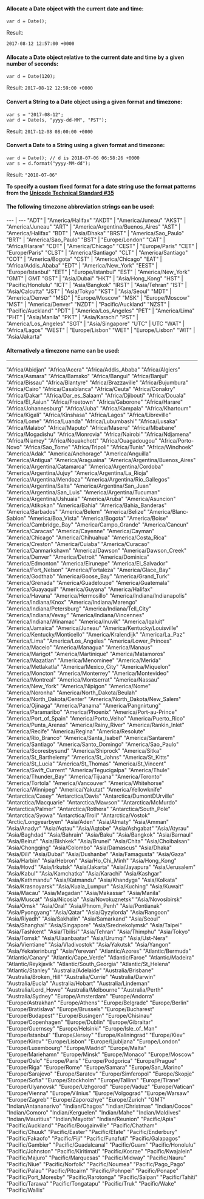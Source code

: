 #### Allocate a Date object with the current date and time:
```
var d = Date();
```
Result:
```
2017-08-12 12:57:00 +0000
```



#### Allocate a Date object relative to the current date and time by a given number of seconds:
```
var d = Date(120);
```
Result: ```2017-08-12 12:59:00 +0000```



#### Convert a String to a Date object using a given format and timezone:
```
var s = "2017-08-12";
var d = Date(s, "yyyy-dd-MM", "PST");
```
Result: ```2017-12-08 08:00:00 +0000```



#### Convert a Date to a String using a given format and timezone:
```
var d = Date(); // d is 2018-07-06 06:58:26 +0000
var s = d.format("yyyy-MM-dd");
```
Result: ```"2018-07-06"```



**To specify a custom fixed format for a date string use the format patterns from the <a href="http://www.unicode.org/reports/tr35/tr35-19.html#Date_Format_Patterns" target="_blank">Unicode Technical Standard #35</a>**

#### The following timezone abbreviation strings can be used:
--- | ---
"ADT" | "America/Halifax"
"AKDT" | "America/Juneau"
"AKST" | "America/Juneau"
"ART" | "America/Argentina/Buenos_Aires"
"AST" | "America/Halifax"
"BDT" | "Asia/Dhaka"
"BRST" | "America/Sao_Paulo"
"BRT" | "America/Sao_Paulo"
"BST" | "Europe/London"
"CAT" | "Africa/Harare"
"CDT" | "America/Chicago"
"CEST" | "Europe/Paris"
"CET" | "Europe/Paris"
"CLST" | "America/Santiago"
"CLT" | "America/Santiago"
"COT" | "America/Bogota"
"CST" | "America/Chicago"
"EAT" | "Africa/Addis_Ababa"
"EDT" | "America/New_York"
"EEST" | "Europe/Istanbul"
"EET" | "Europe/Istanbul"
"EST" | "America/New_York"
"GMT" | GMT</td><tr>
"GST" | "Asia/Dubai"
"HKT" | "Asia/Hong_Kong"
"HST" | "Pacific/Honolulu"
"ICT" | "Asia/Bangkok"
"IRST" | "Asia/Tehran"
"IST" | "Asia/Calcutta"
"JST" | "Asia/Tokyo"
"KST" | "Asia/Seoul"
"MDT" | "America/Denver"
"MSD" | "Europe/Moscow"
"MSK" | "Europe/Moscow"
"MST" | "America/Denver"
"NZDT" | "Pacific/Auckland"
"NZST" | "Pacific/Auckland"
"PDT" | "America/Los_Angeles"
"PET" | "America/Lima"
"PHT" | "Asia/Manila"
"PKT" | "Asia/Karachi"
"PST" | "America/Los_Angeles"
"SGT" | "Asia/Singapore"
"UTC" | UTC</td><tr>
"WAT" | "Africa/Lagos"
"WEST" | "Europe/Lisbon"
"WET" | "Europe/Lisbon"
"WIT" | "Asia/Jakarta"

#### Alternatively a timezone name can be used:
---
"Africa/Abidjan"
"Africa/Accra"
"Africa/Addis_Ababa"
"Africa/Algiers"
"Africa/Asmara"
"Africa/Bamako"
"Africa/Bangui"
"Africa/Banjul"
"Africa/Bissau"
"Africa/Blantyre"
"Africa/Brazzaville"
"Africa/Bujumbura"
"Africa/Cairo"
"Africa/Casablanca"
"Africa/Ceuta"
"Africa/Conakry"
"Africa/Dakar"
"Africa/Dar_es_Salaam"
"Africa/Djibouti"
"Africa/Douala"
"Africa/El_Aaiun"
"Africa/Freetown"
"Africa/Gaborone"
"Africa/Harare"
"Africa/Johannesburg"
"Africa/Juba"
"Africa/Kampala"
"Africa/Khartoum"
"Africa/Kigali"
"Africa/Kinshasa"
"Africa/Lagos"
"Africa/Libreville"
"Africa/Lome"
"Africa/Luanda"
"Africa/Lubumbashi"
"Africa/Lusaka"
"Africa/Malabo"
"Africa/Maputo"
"Africa/Maseru"
"Africa/Mbabane"
"Africa/Mogadishu"
"Africa/Monrovia"
"Africa/Nairobi"
"Africa/Ndjamena"
"Africa/Niamey"
"Africa/Nouakchott"
"Africa/Ouagadougou"
"Africa/Porto-Novo"
"Africa/Sao_Tome"
"Africa/Tripoli"
"Africa/Tunis"
"Africa/Windhoek"
"America/Adak"
"America/Anchorage"
"America/Anguilla"
"America/Antigua"
"America/Araguaina"
"America/Argentina/Buenos_Aires"
"America/Argentina/Catamarca"
"America/Argentina/Cordoba"
"America/Argentina/Jujuy"
"America/Argentina/La_Rioja"
"America/Argentina/Mendoza"
"America/Argentina/Rio_Gallegos"
"America/Argentina/Salta"
"America/Argentina/San_Juan"
"America/Argentina/San_Luis"
"America/Argentina/Tucuman"
"America/Argentina/Ushuaia"
"America/Aruba"
"America/Asuncion"
"America/Atikokan"
"America/Bahia"
"America/Bahia_Banderas"
"America/Barbados"
"America/Belem"
"America/Belize"
"America/Blanc-Sablon"
"America/Boa_Vista"
"America/Bogota"
"America/Boise"
"America/Cambridge_Bay"
"America/Campo_Grande"
"America/Cancun"
"America/Caracas"
"America/Cayenne"
"America/Cayman"
"America/Chicago"
"America/Chihuahua"
"America/Costa_Rica"
"America/Creston"
"America/Cuiaba"
"America/Curacao"
"America/Danmarkshavn"
"America/Dawson"
"America/Dawson_Creek"
"America/Denver"
"America/Detroit"
"America/Dominica"
"America/Edmonton"
"America/Eirunepe"
"America/El_Salvador"
"America/Fort_Nelson"
"America/Fortaleza"
"America/Glace_Bay"
"America/Godthab"
"America/Goose_Bay"
"America/Grand_Turk"
"America/Grenada"
"America/Guadeloupe"
"America/Guatemala"
"America/Guayaquil"
"America/Guyana"
"America/Halifax"
"America/Havana"
"America/Hermosillo"
"America/Indiana/Indianapolis"
"America/Indiana/Knox"
"America/Indiana/Marengo"
"America/Indiana/Petersburg"
"America/Indiana/Tell_City"
"America/Indiana/Vevay"
"America/Indiana/Vincennes"
"America/Indiana/Winamac"
"America/Inuvik"
"America/Iqaluit"
"America/Jamaica"
"America/Juneau"
"America/Kentucky/Louisville"
"America/Kentucky/Monticello"
"America/Kralendijk"
"America/La_Paz"
"America/Lima"
"America/Los_Angeles"
"America/Lower_Princes"
"America/Maceio"
"America/Managua"
"America/Manaus"
"America/Marigot"
"America/Martinique"
"America/Matamoros"
"America/Mazatlan"
"America/Menominee"
"America/Merida"
"America/Metlakatla"
"America/Mexico_City"
"America/Miquelon"
"America/Moncton"
"America/Monterrey"
"America/Montevideo"
"America/Montreal"
"America/Montserrat"
"America/Nassau"
"America/New_York"
"America/Nipigon"
"America/Nome"
"America/Noronha"
"America/North_Dakota/Beulah"
"America/North_Dakota/Center"
"America/North_Dakota/New_Salem"
"America/Ojinaga"
"America/Panama"
"America/Pangnirtung"
"America/Paramaribo"
"America/Phoenix"
"America/Port-au-Prince"
"America/Port_of_Spain"
"America/Porto_Velho"
"America/Puerto_Rico"
"America/Punta_Arenas"
"America/Rainy_River"
"America/Rankin_Inlet"
"America/Recife"
"America/Regina"
"America/Resolute"
"America/Rio_Branco"
"America/Santa_Isabel"
"America/Santarem"
"America/Santiago"
"America/Santo_Domingo"
"America/Sao_Paulo"
"America/Scoresbysund"
"America/Shiprock"
"America/Sitka"
"America/St_Barthelemy"
"America/St_Johns"
"America/St_Kitts"
"America/St_Lucia"
"America/St_Thomas"
"America/St_Vincent"
"America/Swift_Current"
"America/Tegucigalpa"
"America/Thule"
"America/Thunder_Bay"
"America/Tijuana"
"America/Toronto"
"America/Tortola"
"America/Vancouver"
"America/Whitehorse"
"America/Winnipeg"
"America/Yakutat"
"America/Yellowknife"
"Antarctica/Casey"
"Antarctica/Davis"
"Antarctica/DumontDUrville"
"Antarctica/Macquarie"
"Antarctica/Mawson"
"Antarctica/McMurdo"
"Antarctica/Palmer"
"Antarctica/Rothera"
"Antarctica/South_Pole"
"Antarctica/Syowa"
"Antarctica/Troll"
"Antarctica/Vostok"
"Arctic/Longyearbyen"
"Asia/Aden"
"Asia/Almaty"
"Asia/Amman"
"Asia/Anadyr"
"Asia/Aqtau"
"Asia/Aqtobe"
"Asia/Ashgabat"
"Asia/Atyrau"
"Asia/Baghdad"
"Asia/Bahrain"
"Asia/Baku"
"Asia/Bangkok"
"Asia/Barnaul"
"Asia/Beirut"
"Asia/Bishkek"
"Asia/Brunei"
"Asia/Chita"
"Asia/Choibalsan"
"Asia/Chongqing"
"Asia/Colombo"
"Asia/Damascus"
"Asia/Dhaka"
"Asia/Dili"
"Asia/Dubai"
"Asia/Dushanbe"
"Asia/Famagusta"
"Asia/Gaza"
"Asia/Harbin"
"Asia/Hebron"
"Asia/Ho_Chi_Minh"
"Asia/Hong_Kong"
"Asia/Hovd"
"Asia/Irkutsk"
"Asia/Jakarta"
"Asia/Jayapura"
"Asia/Jerusalem"
"Asia/Kabul"
"Asia/Kamchatka"
"Asia/Karachi"
"Asia/Kashgar"
"Asia/Kathmandu"
"Asia/Katmandu"
"Asia/Khandyga"
"Asia/Kolkata"
"Asia/Krasnoyarsk"
"Asia/Kuala_Lumpur"
"Asia/Kuching"
"Asia/Kuwait"
"Asia/Macau"
"Asia/Magadan"
"Asia/Makassar"
"Asia/Manila"
"Asia/Muscat"
"Asia/Nicosia"
"Asia/Novokuznetsk"
"Asia/Novosibirsk"
"Asia/Omsk"
"Asia/Oral"
"Asia/Phnom_Penh"
"Asia/Pontianak"
"Asia/Pyongyang"
"Asia/Qatar"
"Asia/Qyzylorda"
"Asia/Rangoon"
"Asia/Riyadh"
"Asia/Sakhalin"
"Asia/Samarkand"
"Asia/Seoul"
"Asia/Shanghai"
"Asia/Singapore"
"Asia/Srednekolymsk"
"Asia/Taipei"
"Asia/Tashkent"
"Asia/Tbilisi"
"Asia/Tehran"
"Asia/Thimphu"
"Asia/Tokyo"
"Asia/Tomsk"
"Asia/Ulaanbaatar"
"Asia/Urumqi"
"Asia/Ust-Nera"
"Asia/Vientiane"
"Asia/Vladivostok"
"Asia/Yakutsk"
"Asia/Yangon"
"Asia/Yekaterinburg"
"Asia/Yerevan"
"Atlantic/Azores"
"Atlantic/Bermuda"
"Atlantic/Canary"
"Atlantic/Cape_Verde"
"Atlantic/Faroe"
"Atlantic/Madeira"
"Atlantic/Reykjavik"
"Atlantic/South_Georgia"
"Atlantic/St_Helena"
"Atlantic/Stanley"
"Australia/Adelaide"
"Australia/Brisbane"
"Australia/Broken_Hill"
"Australia/Currie"
"Australia/Darwin"
"Australia/Eucla"
"Australia/Hobart"
"Australia/Lindeman"
"Australia/Lord_Howe"
"Australia/Melbourne"
"Australia/Perth"
"Australia/Sydney"
"Europe/Amsterdam"
"Europe/Andorra"
"Europe/Astrakhan"
"Europe/Athens"
"Europe/Belgrade"
"Europe/Berlin"
"Europe/Bratislava"
"Europe/Brussels"
"Europe/Bucharest"
"Europe/Budapest"
"Europe/Busingen"
"Europe/Chisinau"
"Europe/Copenhagen"
"Europe/Dublin"
"Europe/Gibraltar"
"Europe/Guernsey"
"Europe/Helsinki"
"Europe/Isle_of_Man"
"Europe/Istanbul"
"Europe/Jersey"
"Europe/Kaliningrad"
"Europe/Kiev"
"Europe/Kirov"
"Europe/Lisbon"
"Europe/Ljubljana"
"Europe/London"
"Europe/Luxembourg"
"Europe/Madrid"
"Europe/Malta"
"Europe/Mariehamn"
"Europe/Minsk"
"Europe/Monaco"
"Europe/Moscow"
"Europe/Oslo"
"Europe/Paris"
"Europe/Podgorica"
"Europe/Prague"
"Europe/Riga"
"Europe/Rome"
"Europe/Samara"
"Europe/San_Marino"
"Europe/Sarajevo"
"Europe/Saratov"
"Europe/Simferopol"
"Europe/Skopje"
"Europe/Sofia"
"Europe/Stockholm"
"Europe/Tallinn"
"Europe/Tirane"
"Europe/Ulyanovsk"
"Europe/Uzhgorod"
"Europe/Vaduz"
"Europe/Vatican"
"Europe/Vienna"
"Europe/Vilnius"
"Europe/Volgograd"
"Europe/Warsaw"
"Europe/Zagreb"
"Europe/Zaporozhye"
"Europe/Zurich"
"GMT"
"Indian/Antananarivo"
"Indian/Chagos"
"Indian/Christmas"
"Indian/Cocos"
"Indian/Comoro"
"Indian/Kerguelen"
"Indian/Mahe"
"Indian/Maldives"
"Indian/Mauritius"
"Indian/Mayotte"
"Indian/Reunion"
"Pacific/Apia"
"Pacific/Auckland"
"Pacific/Bougainville"
"Pacific/Chatham"
"Pacific/Chuuk"
"Pacific/Easter"
"Pacific/Efate"
"Pacific/Enderbury"
"Pacific/Fakaofo"
"Pacific/Fiji"
"Pacific/Funafuti"
"Pacific/Galapagos"
"Pacific/Gambier"
"Pacific/Guadalcanal"
"Pacific/Guam"
"Pacific/Honolulu"
"Pacific/Johnston"
"Pacific/Kiritimati"
"Pacific/Kosrae"
"Pacific/Kwajalein"
"Pacific/Majuro"
"Pacific/Marquesas"
"Pacific/Midway"
"Pacific/Nauru"
"Pacific/Niue"
"Pacific/Norfolk"
"Pacific/Noumea"
"Pacific/Pago_Pago"
"Pacific/Palau"
"Pacific/Pitcairn"
"Pacific/Pohnpei"
"Pacific/Ponape"
"Pacific/Port_Moresby"
"Pacific/Rarotonga"
"Pacific/Saipan"
"Pacific/Tahiti"
"Pacific/Tarawa"
"Pacific/Tongatapu"
"Pacific/Truk"
"Pacific/Wake"
"Pacific/Wallis"

